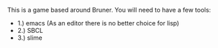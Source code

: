 This is a game based around Bruner. 
You will need to have a few tools:              
 * 1.) emacs (As an editor there is no better choice for lisp)               
 * 2.) SBCL                                                                 
 * 3.) slime                                                                 
